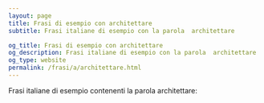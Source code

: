```yaml
---
layout: page
title: Frasi di esempio con architettare 
subtitle: Frasi italiane di esempio con la parola  architettare

og_title: Frasi di esempio con architettare 
og_description: Frasi italiane di esempio con la parola  architettare
og_type: website
permalink: /frasi/a/architettare.html
---
```


Frasi italiane di esempio contenenti la parola architettare:



